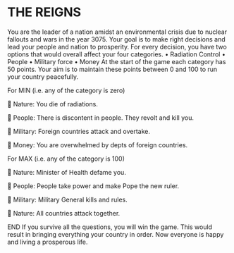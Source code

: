 # THE REIGNS

You are the leader of a nation amidst an environmental crisis due to nuclear fallouts and wars in the year 3075.
Your goal is to make right decisions and lead your people and nation to prosperity.
For every decision, you have two options that would overall affect your four categories.
•	Radiation Control
•	People
•	Military force
•	Money
At the start of the game each category has 50 points.
Your aim is to maintain these points between 0 and 100 to run your country peacefully.

For MIN (i.e. any of the category is zero)

	Nature: You die of radiations.

	People: There is discontent in people. They revolt and kill you.

 Military: Foreign countries attack and overtake.

	Money: You are overwhelmed by depts of foreign countries.

For MAX (i.e. any of the category is 100)

	Nature: Minister of Health defame you.

	People: People take power and make Pope the new ruler.

	Military: Military General kills and rules.

	Nature: All countries attack together.


END
If you survive all the questions, you will win the game. This would result in bringing everything your country in order. Now everyone is happy and living a prosperous life.

